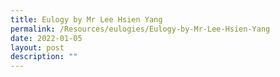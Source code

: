 ```yaml
---
title: Eulogy by Mr Lee Hsien Yang
permalink: /Resources/eulogies/Eulogy-by-Mr-Lee-Hsien-Yang
date: 2022-01-05
layout: post
description: ""
---
```

